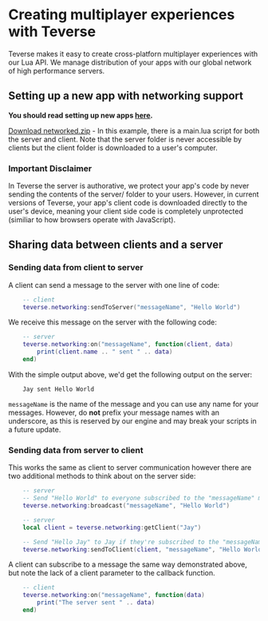 # Creating multiplayer experiences with Teverse
Teverse makes it easy to create cross-platforn multiplayer experiences with our Lua API. We manage distribution of your apps with our global network of high performance servers. 

## Setting up a new app with networking support
**You should read setting up new apps [here](https://teverse.com/docs/Getting-Started-with-Apps.md).**

[Download networked.zip](https://github.com/teverse/docs/raw/master/assets/networked.zip) - In this example, there is a main.lua script for both the server and client. Note that the server folder is never accessible by clients but the client folder is downloaded to a user's computer. 

### Important Disclaimer
In Teverse the server is authorative, we protect your app's code by never sending the contents of the server/ folder to your users. However, in current versions of Teverse, your app's client code is downloaded directly to the user's device, meaning your client side code is completely unprotected (similiar to how browsers operate with JavaScript). 

## Sharing data between clients and a server
### Sending data from client to server
A client can send a message to the server with one line of code:
```lua
    -- client
    teverse.networking:sendToServer("messageName", "Hello World")
```

We receive this message on the server with the following code:
```lua
    -- server
    teverse.networking:on("messageName", function(client, data)
        print(client.name .. " sent " .. data)
    end)
```

With the simple output above, we'd get the following output on the server:
```
    Jay sent Hello World
```

`messageName` is the name of the message and you can use any name for your messages. However, do **not** prefix your message names with an underscore, as this is reserved by our engine and may break your scripts in a future update.

### Sending data from server to client
This works the same as client to server communication however there are two additional methods to think about on the server side:

```lua
    -- server
    -- Send "Hello World" to everyone subscribed to the "messageName" message
    teverse.networking:broadcast("messageName", "Hello World")
```

```lua
    -- server
    local client = teverse.networking:getClient("Jay")

    -- Send "Hello Jay" to Jay if they're subscribed to the "messageName" message
    teverse.networking:sendToClient(client, "messageName", "Hello World")
```

A client can subscribe to a message the same way demonstrated above, but note the lack of a client parameter to the callback function.
```lua
    -- client
    teverse.networking:on("messageName", function(data)
        print("The server sent " .. data)
    end)
```